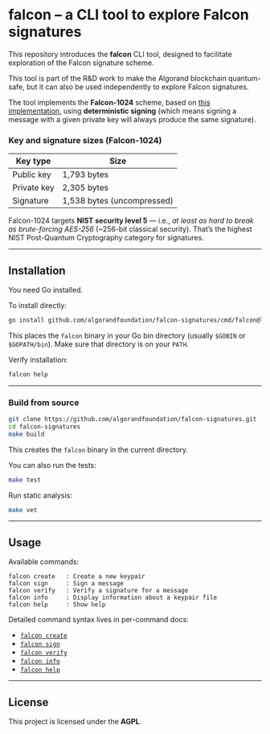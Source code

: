 # falcon – a CLI tool to explore Falcon signatures

This repository introduces the **falcon** CLI tool, designed to facilitate exploration of the Falcon signature scheme.

This tool is part of the R&D work to make the Algorand blockchain quantum-safe, but it can also be used independently to explore Falcon signatures.

The tool implements the **Falcon-1024** scheme, based on [this implementation](https://github.com/algorand/falcon), using **deterministic signing** (which means signing a message with a given private key will always produce the same signature).

### Key and signature sizes (Falcon-1024)

| Key type    | Size        |
|-------------|-------------|
| Public key  | 1,793 bytes |
| Private key | 2,305 bytes |
| Signature   | 1,538 bytes (uncompressed) |

Falcon-1024 targets **NIST security level 5** — i.e., *at least as hard to break as brute-forcing AES-256* (~256-bit classical security).
That’s the highest NIST Post-Quantum Cryptography category for signatures.

---

## Installation

You need Go installed.

To install directly:

```bash
go install github.com/algorandfoundation/falcon-signatures/cmd/falcon@latest
```

This places the `falcon` binary in your Go bin directory (usually `$GOBIN` or `$GOPATH/bin`).
Make sure that directory is on your `PATH`.

Verify installation:

```bash
falcon help
```

---

### Build from source

```bash
git clone https://github.com/algorandfoundation/falcon-signatures.git
cd falcon-signatures
make build
```

This creates the `falcon` binary in the current directory.

You can also run the tests:

```bash
make test
```

Run static analysis:

```bash
make vet
```

---

## Usage

Available commands:

```
falcon create   : Create a new keypair
falcon sign     : Sign a message
falcon verify   : Verify a signature for a message
falcon info     : Display information about a keypair file
falcon help     : Show help
```

Detailed command syntax lives in per-command docs:

- [`falcon create`](docs/create.md)
- [`falcon sign`](docs/sign.md)
- [`falcon verify`](docs/verify.md)
- [`falcon info`](docs/info.md)
- [`falcon help`](docs/help.md)

---

## License

This project is licensed under the **AGPL**.
